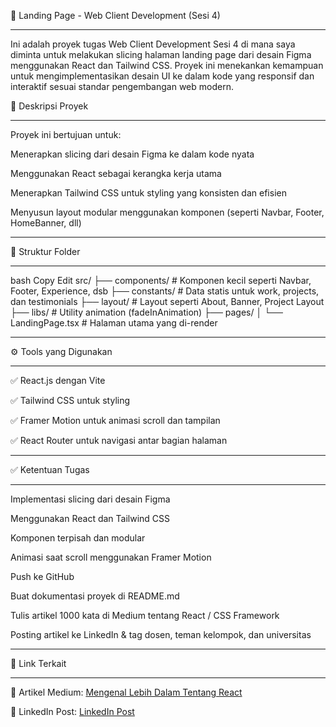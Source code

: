 🚀 Landing Page - Web Client Development (Sesi 4)

---

Ini adalah proyek tugas Web Client Development Sesi 4 di mana saya diminta untuk melakukan slicing halaman landing page dari desain Figma menggunakan React dan Tailwind CSS. Proyek ini menekankan kemampuan untuk mengimplementasikan desain UI ke dalam kode yang responsif dan interaktif sesuai standar pengembangan web modern.

📌 Deskripsi Proyek

---

Proyek ini bertujuan untuk:

Menerapkan slicing dari desain Figma ke dalam kode nyata

Menggunakan React sebagai kerangka kerja utama

Menerapkan Tailwind CSS untuk styling yang konsisten dan efisien

Menyusun layout modular menggunakan komponen (seperti Navbar, Footer, HomeBanner, dll)

---

📁 Struktur Folder

---

bash
Copy
Edit
src/
├── components/ # Komponen kecil seperti Navbar, Footer, Experience, dsb
├── constants/ # Data statis untuk work, projects, dan testimonials
├── layout/ # Layout seperti About, Banner, Project Layout
├── libs/ # Utility animation (fadeInAnimation)
├── pages/
│ └── LandingPage.tsx # Halaman utama yang di-render

---

⚙️ Tools yang Digunakan

---

✅ React.js dengan Vite

✅ Tailwind CSS untuk styling

✅ Framer Motion untuk animasi scroll dan tampilan

✅ React Router untuk navigasi antar bagian halaman

---

✅ Ketentuan Tugas

---

Implementasi slicing dari desain Figma

Menggunakan React dan Tailwind CSS

Komponen terpisah dan modular

Animasi saat scroll menggunakan Framer Motion

Push ke GitHub

Buat dokumentasi proyek di README.md

Tulis artikel 1000 kata di Medium tentang React / CSS Framework

Posting artikel ke LinkedIn & tag dosen, teman kelompok, dan universitas

---

🔗 Link Terkait

---

📝 Artikel Medium: [Mengenal Lebih Dalam Tentang React](https://medium.com/@riganfauzi/mengenal-lebih-dalam-tentang-react-7e8fb1d7e5c2)

💼 LinkedIn Post: [LinkedIn Post](https://www.linkedin.com/posts/rigannurfauzi_mengenal-lebih-dalam-tentang-react-activity-7315337055771807744-Sy0Y?utm_source=share&utm_medium=member_desktop&rcm=ACoAAD64DAQB0QX3W5VGKxCpS6x5zhH8rsuWupo)
